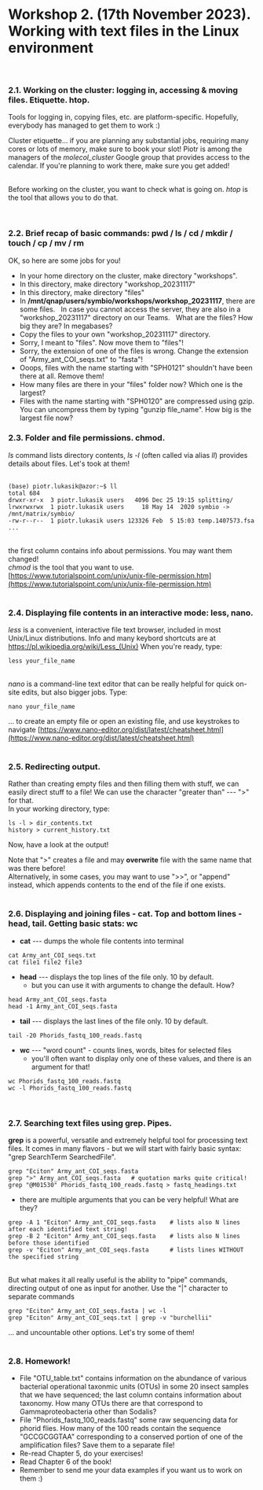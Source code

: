 # Workshop 2. (17th November 2023). Working with text files in the Linux environment
&nbsp;  
  
### 2.1. Working on the cluster: logging in, accessing & moving files. Etiquette. htop.

Tools for logging in, copying files, etc. are platform-specific. Hopefully, everybody has managed to get them to work :)  
  
Cluster etiquette... if you are planning any substantial jobs, requiring many cores or lots of memory, make sure to book your slot! Piotr is among the managers of the *molecol_cluster* Google group that provides access to the calendar. If you're planning to work there, make sure you get added!   
&nbsp;  
  
Before working on the cluster, you want to check what is going on. *htop* is the tool that allows you to do that.  

&nbsp;  
  
### 2.2. Brief recap of basic commands: pwd / ls / cd / mkdir / touch / cp / mv / rm
  
OK, so here are some jobs for you!  
* In your home directory on the cluster, make directory "workshops".
* In this directory, make directory "workshop_20231117"
* In this directory, make directory "files"
* In **/mnt/qnap/users/symbio/workshops/workshop_20231117**, there are some files. &nbsp;
  In case you cannot access the server, they are also in a "workshop_20231117" directory on our Teams. &nbsp;
  What are the files? How big they are? In megabases?
* Copy the files to your own "workshop_20231117" directory.
* Sorry, I meant to "files". Now move them to "files"!
* Sorry, the extension of one of the files is wrong. Change the extension of "Army_ant_COI_seqs.txt" to "fasta"!
* Ooops, files with the name starting with "SPH0121" shouldn't have been there at all. Remove them! 
* How many files are there in your "files" folder now? Which one is the largest?  
* Files with the name starting with "SPH0120" are compressed using gzip. You can uncompress them by typing "gunzip file_name". How big is the largest file now?
&nbsp;  
  
### 2.3. Folder and file permissions. chmod.

*ls* command lists directory contents, *ls -l* (often called via alias *ll*) provides details about files. Let's took at them!  
&nbsp;  
```
(base) piotr.lukasik@azor:~$ ll
total 684
drwxr-xr-x  3 piotr.lukasik users   4096 Dec 25 19:15 splitting/
lrwxrwxrwx  1 piotr.lukasik users     18 May 14  2020 symbio -> /mnt/matrix/symbio/
-rw-r--r--  1 piotr.lukasik users 123326 Feb  5 15:03 temp.1407573.fsa
...
```  
&nbsp;  
the first column contains info about permissions. You may want them changed!  
*chmod* is the tool that you want to use.
[https://www.tutorialspoint.com/unix/unix-file-permission.htm](https://www.tutorialspoint.com/unix/unix-file-permission.htm)  
&nbsp;  
  

### 2.4. Displaying file contents in an interactive mode: less, nano.
*less* is a convenient, interactive file text browser, included in most Unix/Linux distributions.
Info and many keybord shortcuts are at https://pl.wikipedia.org/wiki/Less_(Unix)
When you're ready, type:  
```
less your_file_name
```  
&nbsp;  
*nano* is a command-line text editor that can be really helpful for quick on-site edits, but also bigger jobs.
Type:  
```
nano your_file_name
```  
... to create an empty file or open an existing file, and use keystrokes to navigate [https://www.nano-editor.org/dist/latest/cheatsheet.html](https://www.nano-editor.org/dist/latest/cheatsheet.html)  
&nbsp;  
  
### 2.5. Redirecting output. 

Rather than creating empty files and then filling them with stuff, we can easily direct stuff to a file! We can use the character "greater than" --- ">" for that.  
In your working directory, type:  
```
ls -l > dir_contents.txt
history > current_history.txt
```  
Now, have a look at the output!  
  
Note that ">" creates a file and may **overwrite** file with the same name that was there before!  
Alternatively, in some cases, you may want to use ">>", or "append" instead, which appends contents to the end of the file if one exists.  
&nbsp;  
  
### 2.6. Displaying and joining files - cat. Top and bottom lines - head, tail. Getting basic stats: wc

   * **cat** --- dumps the whole file contents into terminal
   ```
   cat Army_ant_COI_seqs.txt
   cat file1 file2 file3
   ```  
   * **head** --- displays the top lines of the file only. 10 by default.
       - but you can use it with arguments to change the default. How?
   ```
   head Army_ant_COI_seqs.fasta
   head -1 Army_ant_COI_seqs.fasta
   ```  
   * **tail** --- displays the last lines of the file only. 10 by default.
   ```
   tail -20 Phorids_fastq_100_reads.fastq
   ```  
   * **wc** --- "word count" - counts lines, words, bites for selected files
       - you'll often want to display only one of these values, and there is an argument for that!
   ```
   wc Phorids_fastq_100_reads.fastq
   wc -l Phorids_fastq_100_reads.fastq
   ```  
&nbsp;  
  
### 2.7. Searching text files using grep. Pipes.

**grep** is a powerful, versatile and extremely helpful tool for processing text files. It comes in many flavors - but we will start with fairly basic syntax: "grep SearchTerm SearchedFile".  
   ```
   grep "Eciton" Army_ant_COI_seqs.fasta
   grep ">" Army_ant_COI_seqs.fasta   # quotation marks quite critical!
   grep "@M01530" Phorids_fastq_100_reads.fastq > fastq_headings.txt
   ```  
   - there are multiple arguments that you can be very helpful! What are they?  
   ```
   grep -A 1 "Eciton" Army_ant_COI_seqs.fasta    # lists also N lines after each identified text string!  
   grep -B 2 "Eciton" Army_ant_COI_seqs.fasta    # lists also N lines before those identified
   grep -v "Eciton" Army_ant_COI_seqs.fasta      # lists lines WITHOUT the specified string
   ```     
&nbsp;   
But what makes it all really useful is the ability to "pipe" commands, directing output of one as input for another. Use the "|" character to separate commands
   ```
   grep "Eciton" Army_ant_COI_seqs.fasta | wc -l
   grep "Eciton" Army_ant_COI_seqs.txt | grep -v "burchellii"
   ```  
... and uncountable other options. Let's try some of them!  
&nbsp;  
  
### 2.8. Homework!
   * File "OTU_table.txt" contains information on the abundance of various bacterial operational taxonmic units (OTUs) in some 20 insect samples that we have sequenced; the last column contains information about taxonomy. How many OTUs there are that correspond to Gammaproteobacteria other than Sodalis?
   * File "Phorids_fastq_100_reads.fastq" some raw sequencing data for phorid flies. How many of the 100 reads contain the sequence "GCCGCGGTAA" corresponding to a conserved portion of one of the amplification files? Save them to a separate file!
   * Re-read Chapter 5, do your exercises!
   * Read Chapter 6 of the book!
   * Remember to send me your data examples if you want us to work on them :)
